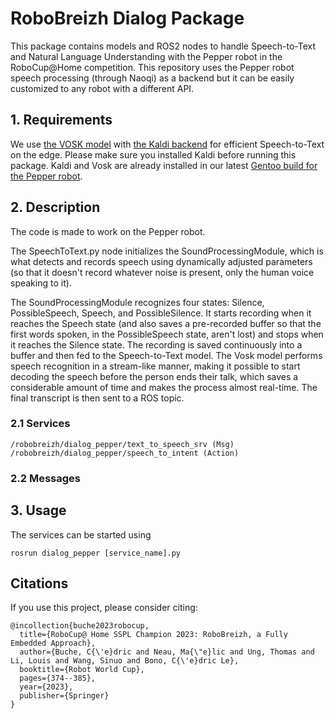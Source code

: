 # RoboBreizh Dialog Package


This package contains models and ROS2 nodes to handle Speech-to-Text and Natural Language Understanding with the Pepper robot in the RoboCup@Home competition. This repository uses the Pepper robot speech processing (through Naoqi) as a backend but it can be easily customized to any robot with a different API.

## 1. Requirements

We use [the VOSK model](https://github.com/alphacep/vosk-api) with [the Kaldi backend](https://github.com/kaldi-asr/kaldi) for efficient Speech-to-Text on the edge. Please make sure you installed Kaldi before running this package. Kaldi and Vosk are already installed in our latest [Gentoo build for the Pepper robot](https://github.com/RoboBreizh-RoboCup-Home/pepper_os_humble).


## 2. Description

The code is made to work on the Pepper robot.

The SpeechToText.py node initializes the SoundProcessingModule, which is what detects and records speech using dynamically adjusted parameters (so that it doesn't record whatever noise is present, only the human voice speaking to it).

The SoundProcessingModule recognizes four states: Silence, PossibleSpeech, Speech, and PossibleSilence. It starts recording when it reaches the Speech state (and also saves a pre-recorded buffer so that the first words spoken, in the PossibleSpeech state, aren't lost) and stops when it reaches the Silence state. The recording is saved continuously into a buffer and then fed to the Speech-to-Text model. The Vosk model performs speech recognition in a stream-like manner, making it possible to start decoding the speech before the person ends their talk, which saves a considerable amount of time and makes the process almost real-time. The final transcript is then sent to a ROS topic.


### 2.1 Services
```
/robobreizh/dialog_pepper/text_to_speech_srv (Msg)
/robobreizh/dialog_pepper/speech_to_intent (Action)
```

### 2.2 Messages

## 3. Usage
The services can be started using 

    rosrun dialog_pepper [service_name].py 


## Citations

If you use this project, please consider citing:

```
@incollection{buche2023robocup,
  title={RoboCup@ Home SSPL Champion 2023: RoboBreizh, a Fully Embedded Approach},
  author={Buche, C{\'e}dric and Neau, Ma{\"e}lic and Ung, Thomas and Li, Louis and Wang, Sinuo and Bono, C{\'e}dric Le},
  booktitle={Robot World Cup},
  pages={374--385},
  year={2023},
  publisher={Springer}
}

```
